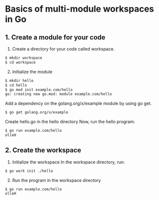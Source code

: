 # Basics of multi-module workspaces in Go
## 1. Create a module for your code
1. Create a directory for your code called workspace.
```bash
$ mkdir workspace
$ cd workspace
```
2. Initialize the module

```bash
$ mkdir hello
$ cd hello
$ go mod init example.com/hello
go: creating new go.mod: module example.com/hello
```

Add a dependency on the golang.org/x/example module by using go get.
```bash
$ go get golang.org/x/example
```
Create hello.go in the hello directory
Now, run the hello program:
```bash
$ go run example.com/hello
olleH
```
## 2. Create the workspace
1. Initialize the workspace
In the workspace directory, run:
```bash
$ go work init ./hello
```
2. Run the program in the workspace directory
```bash
$ go run example.com/hello
olleH
```